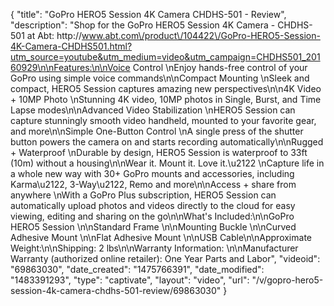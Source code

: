 {
    "title": "GoPro HERO5 Session 4K Camera CHDHS-501 - Review",
    "description": "Shop for the GoPro HERO5 Session 4K Camera - CHDHS-501 at Abt: http:\/\/www.abt.com\/product\/104422\/GoPro-HERO5-Session-4K-Camera-CHDHS501.html?utm_source=youtube&utm_medium=video&utm_campaign=CHDHS501_20160929\n\nFeatures:\n\nVoice Control \nEnjoy hands-free control of your GoPro using simple voice commands\n\nCompact Mounting \nSleek and compact, HERO5 Session captures amazing new perspectives\n\n4K Video + 10MP Photo \nStunning 4K video, 10MP photos in Single, Burst, and Time Lapse modes\n\nAdvanced Video Stabilization \nHERO5 Session can capture stunningly smooth video handheld, mounted to your favorite gear, and more\n\nSimple One-Button Control \nA single press of the shutter button powers the camera on and starts recording automatically\n\nRugged + Waterproof \nDurable by design, HERO5 Session is waterproof to 33ft (10m) without a housing\n\nWear it. Mount it. Love it.\u2122 \nCapture life in a whole new way with 30+ GoPro mounts and accessories, including Karma\u2122, 3-Way\u2122, Remo and more\n\nAccess + share from anywhere \nWith a GoPro Plus subscription, HERO5 Session can automatically upload photos and videos directly to the cloud for easy viewing, editing and sharing on the go\n\nWhat's Included:\n\nGoPro HERO5 Session \n\nStandard Frame \n\nMounting Buckle \n\nCurved Adhesive Mount \n\nFlat Adhesive Mount \n\nUSB Cable\n\nApproximate Weight:\n\nShipping: 2 lbs\n\nWarranty Information: \n\nManufacturer Warranty (authorized online retailer): One Year Parts and Labor",
    "videoid": "69863030",
    "date_created": "1475766391",
    "date_modified": "1483391293",
    "type": "captivate",
    "layout": "video",
    "url": "\/v\/gopro-hero5-session-4k-camera-chdhs-501-review\/69863030"
}